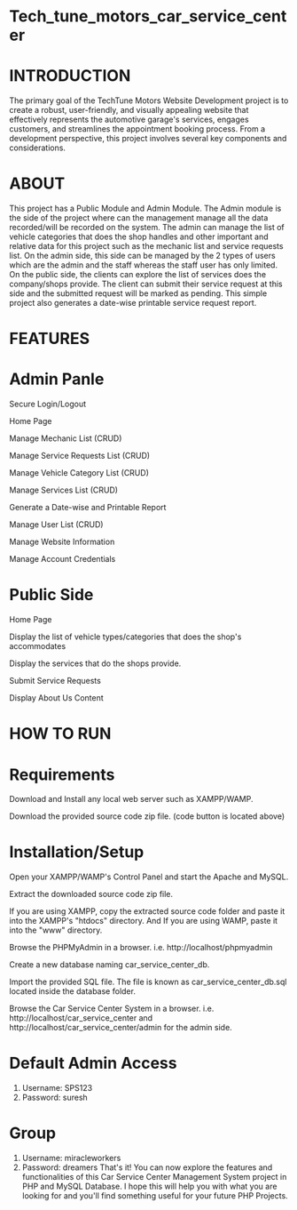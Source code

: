 # Tech_tune_motors_car_service_center
# INTRODUCTION

The primary goal of the TechTune Motors Website Development project is to create
a robust, user-friendly, and visually appealing website that effectively represents the
automotive garage's services, engages customers, and streamlines the appointment
booking process. From a development perspective, this project involves several key
components and considerations.

# ABOUT

This project has a Public Module and Admin Module. The Admin module is the side of the project where can the management manage all the data recorded/will be recorded on the system. The admin can manage the list of vehicle categories that does the shop handles and other important and relative data for this project such as the mechanic list and service requests list. On the admin side, this side can be managed by the 2 types of users which are the admin and the staff whereas the staff user has only limited. On the public side, the clients can explore the list of services does the company/shops provide. The client can submit their service request at this side and the submitted request will be marked as pending. This simple project also generates a date-wise printable service request report.

# FEATURES

# Admin Panle

Secure Login/Logout

Home Page

Manage Mechanic List (CRUD)

Manage Service Requests List (CRUD)

Manage Vehicle Category List (CRUD)

Manage Services List (CRUD)

Generate a Date-wise and Printable Report

Manage User List (CRUD)

Manage Website Information

Manage Account Credentials

# Public Side

Home Page

Display the list of vehicle types/categories that does the shop's accommodates

Display the services that do the shops provide.

Submit Service Requests

Display About Us Content

# HOW TO RUN

# Requirements

Download and Install any local web server such as XAMPP/WAMP.

Download the provided source code zip file. (code button is located above)

# Installation/Setup

Open your XAMPP/WAMP's Control Panel and start the Apache and MySQL.

Extract the downloaded source code zip file.

If you are using XAMPP, copy the extracted source code folder and paste it into the XAMPP's "htdocs" directory. And If you are using WAMP, paste it into the "www" directory.

Browse the PHPMyAdmin in a browser. i.e. http://localhost/phpmyadmin

Create a new database naming car_service_center_db.

Import the provided SQL file. The file is known as car_service_center_db.sql located inside the database folder.

Browse the Car Service Center System in a browser. i.e. http://localhost/car_service_center and http://localhost/car_service_center/admin for the admin side.

# Default Admin Access

   1. Username: SPS123
   2. Password: suresh
 
# Group

   1. Username: miracleworkers
   2. Password: dreamers
That's it! You can now explore the features and functionalities of this Car Service Center Management System project in PHP and MySQL Database. I hope this will help you with what you are looking for and you'll find something useful for your future PHP Projects.
